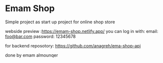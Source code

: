# Emam Shop
Simple project as start up project for online shop store

webside preview :https://emam-shop.netlify.app/
you can log in with:
  email:    foo@bar.com
  password: 12345678
  
for backend reposotory: https://github.com/anagreh/ema-shop-api

done by emam almounqer
